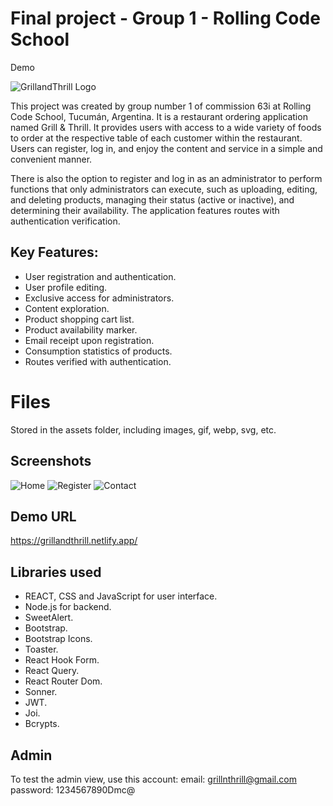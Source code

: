 # Final project - Group 1 - Rolling Code School

Demo

![GrillandThrill Logo](https://i.postimg.cc/2yZcr9ct/grill-logo.png)

This project was created by group number 1 of commission 63i at Rolling Code School, Tucumán, Argentina. It is a restaurant ordering application named Grill & Thrill. It provides users with access to a wide variety of foods to order at the respective table of each customer within the restaurant. Users can register, log in, and enjoy the content and service in a simple and convenient manner.

There is also the option to register and log in as an administrator to perform functions that only administrators can execute, such as uploading, editing, and deleting products, managing their status (active or inactive), and determining their availability. The application features routes with authentication verification.


## Key Features:

- User registration and authentication.
- User profile editing.
- Exclusive access for administrators.
- Content exploration.
- Product shopping cart list.
- Product availability marker.
- Email receipt upon registration.
- Consumption statistics of products.
- Routes verified with authentication.

# Files

Stored in the assets folder, including images, gif, webp, svg, etc.

## Screenshots

![Home](https://i.postimg.cc/0yFLRmyr/home.png) ![Register](https://i.postimg.cc/Kj3MWdq1/register.png) ![Contact](https://i.postimg.cc/fbH5QQKC/contact.png)

## Demo URL

https://grillandthrill.netlify.app/

## Libraries used

- REACT, CSS and JavaScript for user interface.
- Node.js for backend.
- SweetAlert.
- Bootstrap.
- Bootstrap Icons.
- Toaster.
- React Hook Form.
- React Query.
- React Router Dom.
- Sonner.
- JWT.
- Joi.
- Bcrypts.

## Admin

To test the admin view, use this account:
email: grillnthrill@gmail.com
password: 1234567890Dmc@
